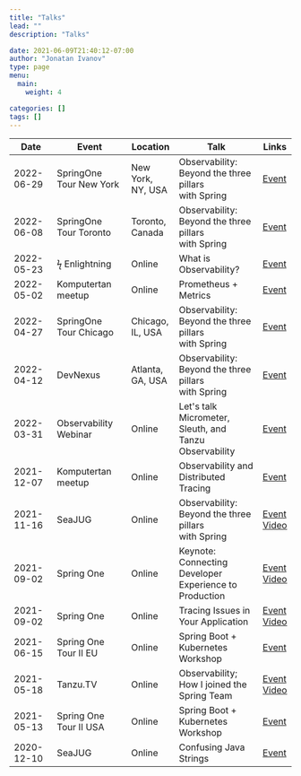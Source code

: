 ```yaml
---
title: "Talks"
lead: ""
description: "Talks"

date: 2021-06-09T21:40:12-07:00
author: "Jonatan Ivanov"
type: page
menu:
  main:
    weight: 4

categories: []
tags: []
---
```


| Date       | Event                     | Location               | Talk                                                        | Links                                       |
|------------|---------------------------|------------------------|-------------------------------------------------------------|---------------------------------------------|
| 2022-06-29 | SpringOne Tour New York   | New York,<br>NY, USA   | Observability:<br>Beyond the three pillars<br>with Spring   | [Event](https://tanzu.vmware.com/developer/springone-tour/2022/new-york/) |
| 2022-06-08 | SpringOne Tour Toronto    | Toronto,<br>Canada     | Observability:<br>Beyond the three pillars<br>with Spring   | [Event](https://tanzu.vmware.com/developer/springone-tour/2022/toronto/) |
| 2022-05-23 | ϟ Enlightning             | Online                 | What is Observability?                                      | [Event](https://tanzu.vmware.com/developer/tv/enlightning/) |
| 2022-05-02 | Komputertan meetup        | Online                 | Prometheus + Metrics                                        | [Event](https://ern0.github.io/komputertan.html) |
| 2022-04-27 | SpringOne Tour Chicago    | Chicago,<br>IL, USA    | Observability:<br>Beyond the three pillars<br>with Spring   | [Event](https://tanzu.vmware.com/developer/springone-tour/2022/chicago/) |
| 2022-04-12 | DevNexus                  | Atlanta,<br>GA, USA    | Observability:<br>Beyond the three pillars<br>with Spring   | [Event](https://devnexus.com/speakers/2658) |
| 2022-03-31 | Observability Webinar     | Online                 | Let's talk Micrometer,<br>Sleuth, and Tanzu Observability   | [Event](https://tanzu.vmware.com/content/webinars/mar-31-lets-talk-micrometer-sleuth-and-tanzu-observability) |
| 2021-12-07 | Komputertan meetup        | Online                 | Observability and<br>Distributed Tracing                    | [Event](https://ern0.github.io/komputertan.html) |
| 2021-11-16 | SeaJUG                    | Online                 | Observability:<br>Beyond the three pillars<br>with Spring   | [Event](https://www.meetup.com/seajug/events/281076240/)<br>[Video](https://www.youtube.com/watch?v=qw_eyZ1MQJ0) |
| 2021-09-02 | Spring One                | Online                 | Keynote: Connecting Developer<br> Experience to Production  | [Event](https://springone.io/2021/schedule)<br>[Video](https://www.youtube.com/watch?v=QMCYmaPa_14) |
| 2021-09-02 | Spring One                | Online                 | Tracing Issues in Your Application                          | [Event](https://springone.io/2021/sessions/tracing-issues-in-your-application)<br>[Video](https://www.youtube.com/watch?v=kGUbTQSR0jA) |
| 2021-06-15 | Spring One Tour II EU     | Online                 | Spring Boot + Kubernetes<br>Workshop                        | [Event](https://tanzu.vmware.com/developer/tv/springone-tour/0017/) |
| 2021-05-18 | Tanzu.TV                  | Online                 | Observability;<br>How I joined the Spring Team              | [Event](https://tanzu.vmware.com/developer/tv/tanzu-tuesdays/0054/)<br>[Video](https://www.youtube.com/watch?v=lTbhTvew_7A) |
| 2021-05-13 | Spring One Tour II USA    | Online                 | Spring Boot + Kubernetes<br>Workshop                        | [Event](https://tanzu.vmware.com/developer/tv/springone-tour/0016/) |
| 2020-12-10 | SeaJUG                    | Online                 | Confusing Java Strings                                      | [Event](https://www.meetup.com/seajug/events/274923897/) |
